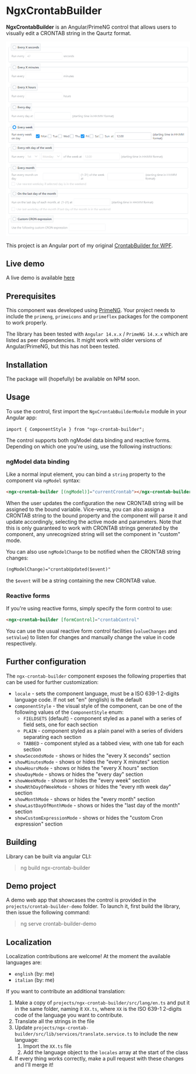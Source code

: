 # NgxCrontabBuilder

**NgxCrontabBuilder** is an Angular/PrimeNG control that allows users to visually edit a CRONTAB string in the Qaurtz format.

![preview of the component displayed in the fieldset style](./assets/preview-fieldsets.png)

This project is an Angular port of my original [CrontabBuilder for WPF](https://github.com/tarockx/CrontabBuilder).

## Live demo
A live demo is available [here](https://tarockx.github.io/ngx-crontab-builder/)

## Prerequisites
This component was developed using [PrimeNG](https://github.com/primefaces/primeng). Your project needs to include the `primeng`, `primeicons` and `primeflex` packages for the component to work properly.

The library has been tested with `Angular 14.x.x` / `PrimeNG 14.x.x` which are listed as peer dependencies. It might work with older versions of Angular/PrimeNG, but this has not been tested.

## Installation
The package will (hopefully) be available on NPM soon.

## Usage
To use the control, first import the `NgxCrontabBuilderModule` module in your Angular app:

`import { ComponentStyle } from "ngx-crontab-builder";`

The control supports both ngModel data binding and reactive forms. Depending on which one you're using, use the following instructions:

### ngModel data binding
Like a normal input element, you can bind a `string` property to the component via `ngModel` syntax:

```HTML
<ngx-crontab-builder [(ngModel)]="currentCrontab"></ngx-crontab-builder>
```

When the user updates the configuration the new CRONTAB string will be assigned to the bound variable. Vice-versa, you can also assign a CRONTAB string to the bound property and the component will parse it and update accordingly, selecting the active mode and parameters. Note that this is only guaranteed to work with CRONTAB strings generated by the component, any unrecognized string will set the component in "custom" mode.

You can also use `ngModelChange` to be notified when the CRONTAB string changes:
```HTML
(ngModelChange)="crontabUpdated($event)"
```
the `$event` will be a string containing the new CRONTAB value.

### Reactive forms
If you're using reactive forms, simply specify the form control to use:
```HTML
<ngx-crontab-builder [formControl]="crontabControl"
```
You can use the usual reactive form control facilities (`valueChanges` and `setValue`) to listen for changes and manually change the value in code respectively.

## Further configuration
The `ngx-crontab-builder` component exposes the following properties that can be used for further customization:
* `locale` - sets the component language, must be a ISO 639-1 2-digits language code. If not set "en" (english) is the default
* `componentStyle` - the visual style of the component, can be one of the following values of the `ComponentStyle` enum:
  * `FIELDSETS` (default) - component styled as a panel with a series of field sets, one for each section
  * `PLAIN` - component styled as a plain panel with a series of dividers separating each section
  * `TABBED` - component styled as a tabbed view, with one tab for each section
* `showSecondsMode` - shows or hides the "every X seconds" section
* `showMinutesMode` - shows or hides the "every X minutes" section
* `showHoursMode` - shows or hides the "every X hours" section
* `showDayMode` - shows or hides the "every day" section
* `showWeekMode` - shows or hides the "every week" section
* `showNthDayOfWeekMode` - shows or hides the "every nth week day" section
* `showMonthMode` - shows or hides the "every month" section
* `showLastDayOfMonthMode` - shows or hides the "last day of the month" section
* `showCustomExpressionMode` - shows or hides the "custom Cron expression" section

## Building
Library can be built via angular CLI:
>ng build ngx-crontab-builder

## Demo project
A demo web app that showcases the control is provided in the `projects/crontab-builder-demo` folder.
To launch it, first build the library, then issue the following command:
>ng serve crontab-builder-demo

## Localization
Localization contributions are welcome! At the moment the available languages are:  
- `english` (by: me)
- `italian` (by: me)

If you want to contribute an additional translation:
1. Make a copy of `projects/ngx-crontab-builder/src/lang/en.ts` and put it in the same folder, naming it `XX.ts`, where `XX` is the ISO 639-1 2-digits code of the language you want to contribute.
2. Translate all the strings in the file
3. Update `projects/ngx-crontab-builder/src/lib/services/translate.service.ts` to include the new language:
   1. Import the `XX.ts` file
   2. Add the language object to the `locales` array at the start of the class
4. If every thing works correctly, make a pull request with these changes and I'll merge it! 
